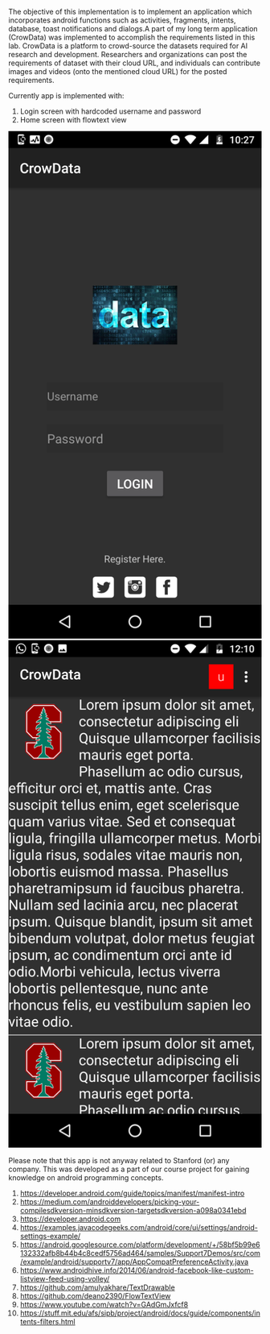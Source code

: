 The objective of this implementation is to implement an application which incorporates android functions such as activities, fragments, 
intents, database, toast notifications and dialogs.A part of my long term application (CrowData) was implemented to accomplish the 
requirements listed in this lab. CrowData is a platform to crowd-source the datasets required for AI research and development. 
Researchers and organizations can post the requirements of dataset with their cloud URL, and individuals can contribute 
images and videos (onto the mentioned cloud URL) for the posted requirements.

Currently app is implemented with:
1. Login screen with hardcoded username and password
2. Home screen with flowtext view

![picture alt](https://github.com/VivekMaran27/AndroidAppDevelopment/blob/master/multple_activities_db_access_flowtext/screenshots/login.png "Login screen")
![picture alt](https://github.com/VivekMaran27/AndroidAppDevelopment/blob/master/multple_activities_db_access_flowtext/screenshots/project_posts.png "Home screen of posts")

Please note that this app is not anyway related to Stanford (or) any company. This was developed as a part of our course project for gaining 
knowledge on android programming concepts.

1. https://developer.android.com/guide/topics/manifest/manifest-intro
2. https://medium.com/androiddevelopers/picking-your-compilesdkversion-minsdkversion-targetsdkversion-a098a0341ebd
3. https://developer.android.com
4. https://examples.javacodegeeks.com/android/core/ui/settings/android-settings-example/
5. https://android.googlesource.com/platform/development/+/58bf5b99e6132332afb8b44b4c8cedf5756ad464/samples/Support7Demos/src/com/example/android/supportv7/app/AppCompatPreferenceActivity.java
6. https://www.androidhive.info/2014/06/android-facebook-like-custom-listview-feed-using-volley/
7. https://github.com/amulyakhare/TextDrawable
8. https://github.com/deano2390/FlowTextView
9. https://www.youtube.com/watch?v=GAdGmJxfcf8
10. https://stuff.mit.edu/afs/sipb/project/android/docs/guide/components/intents-filters.html
